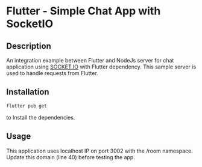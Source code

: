 # Flutter - Simple Chat App with SocketIO

## Description
An integration example between Flutter and NodeJs server for chat application using [SOCKET.IO](https://socket.io) with Flutter dependency. This sample server is used to handle requests from Flutter.

## Installation

```bash
flutter pub get
```
to Install the dependencies.
## Usage
This application uses localhost IP on port 3002 with the /room namespace. Update this domain (line 40) before testing the app.
